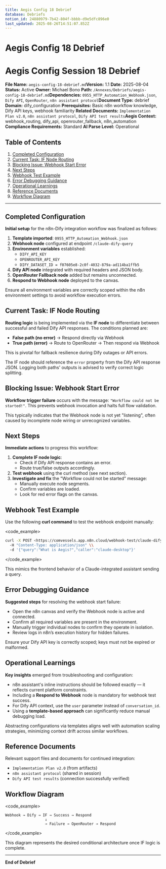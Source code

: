 ```yaml
---
title: Aegis Config 18 Debrief
database: Debriefs
notion_id: 24880979-7b42-804f-bbbb-d9e5dfc896e0
last_updated: 2025-08-26T14:51:07.852Z
---
```


# Aegis Config 18 Debrief


# Aegis Config Session 18 Debrief


**File Name:** `aegis-config-18-debrief.md`**Version:** 1.1
**Date:** 2025-08-04
**Status:** Active
**Owner:** Michael Bono
**Path:** `/Annexes/Debriefs/aegis-config-18-debrief.md`**Dependencies:** `0955_HTTP_Automation_Webhook.json`, `Dify API`, `OpenRouter`, `n8n assistant protocol`**Document Type:** debrief
**Domain:** dify\_configuration
**Prerequisites:** Basic n8n workflow knowledge, Dify API keys, webhook familiarity
**Related Documents:** `Implementation Plan v2.0`, `n8n assistant protocol`, `Dify API test results`**Aegis Context:** webhook\_routing, dify\_api, openrouter\_fallback, n8n\_automation
**Compliance Requirements:** Standard
**AI Parse Level:** Operational


## Table of Contents

1. [Completed Configuration](https://www.notion.so/240809797b4280f3ad50fd58d92c6fb4?v=240809797b42812e843c000c71be0678&p=248809797b42804fbbbbd9e5dfc896e0&pm=s#completed-configuration)
2. [Current Task: IF Node Routing](https://www.notion.so/240809797b4280f3ad50fd58d92c6fb4?v=240809797b42812e843c000c71be0678&p=248809797b42804fbbbbd9e5dfc896e0&pm=s#current-task-if-node-routing)
3. [Blocking Issue: Webhook Start Error](https://www.notion.so/240809797b4280f3ad50fd58d92c6fb4?v=240809797b42812e843c000c71be0678&p=248809797b42804fbbbbd9e5dfc896e0&pm=s#blocking-issue-webhook-start-error)
4. [Next Steps](https://www.notion.so/240809797b4280f3ad50fd58d92c6fb4?v=240809797b42812e843c000c71be0678&p=248809797b42804fbbbbd9e5dfc896e0&pm=s#next-steps)
5. [Webhook Test Example](https://www.notion.so/240809797b4280f3ad50fd58d92c6fb4?v=240809797b42812e843c000c71be0678&p=248809797b42804fbbbbd9e5dfc896e0&pm=s#webhook-test-example)
6. [Error Debugging Guidance](https://www.notion.so/240809797b4280f3ad50fd58d92c6fb4?v=240809797b42812e843c000c71be0678&p=248809797b42804fbbbbd9e5dfc896e0&pm=s#error-debugging-guidance)
7. [Operational Learnings](https://www.notion.so/240809797b4280f3ad50fd58d92c6fb4?v=240809797b42812e843c000c71be0678&p=248809797b42804fbbbbd9e5dfc896e0&pm=s#operational-learnings)
8. [Reference Documents](https://www.notion.so/240809797b4280f3ad50fd58d92c6fb4?v=240809797b42812e843c000c71be0678&p=248809797b42804fbbbbd9e5dfc896e0&pm=s#reference-documents)
9. [Workflow Diagram](https://www.notion.so/240809797b4280f3ad50fd58d92c6fb4?v=240809797b42812e843c000c71be0678&p=248809797b42804fbbbbd9e5dfc896e0&pm=s#workflow-diagram)

---


## Completed Configuration


**Initial setup** for the n8n-Dify integration workflow was finalized as follows:

1. **Template imported**: `0955_HTTP_Automation_Webhook.json`
2. **Webhook node** configured at endpoint `/claude-dify-query`
3. **Environment variables** established:
    - `DIFY_API_KEY`
    - `OPENROUTER_API_KEY`
    - `DIFY_DATASET_ID = f07605e8-2c0f-4032-879a-ad114ba1ffb5`
4. **Dify API node** integrated with required headers and JSON body.
5. **OpenRouter Fallback node** added but remains unconnected.
6. **Respond to Webhook node** deployed to the canvas.

<important>


Ensure all environment variables are correctly scoped within the n8n environment settings to avoid workflow execution errors.


</important>


## Current Task: IF Node Routing


**Routing logic** is being implemented via the **IF node** to differentiate between successful and failed Dify API responses. The conditions planned are:

- **False path (no error)** → Respond directly via Webhook
- **True path (error)** → Route to OpenRouter → Then respond via Webhook

This is pivotal for fallback resilience during Dify outages or API errors.


<thinking>


The IF node should reference the `error` property from the Dify API response JSON. Logging both paths' outputs is advised to verify correct logic splitting.


</thinking>


## Blocking Issue: Webhook Start Error


**Workflow trigger failure** occurs with the message: `"Workflow could not be started!"`. This prevents webhook invocation and halts full flow validation.


<important>


This typically indicates that the Webhook node is not yet "listening", often caused by incomplete node wiring or unrecognized variables.


</important>


## Next Steps


**Immediate actions** to progress this workflow:

1. **Complete IF node logic**:
    - Check if Dify API response contains an error.
    - Route true/false outputs accordingly.
2. **Test webhook** using the curl method (see next section).
3. **Investigate and fix** the "Workflow could not be started" message:
    - Manually execute node segments.
    - Confirm variables are loaded.
    - Look for red error flags on the canvas.

## Webhook Test Example


Use the following **curl command** to test the webhook endpoint manually:


\<code\_example>


```bash
curl -X POST <https://comvessels.app.n8n.cloud/webhook-test/claude-dify-query> \\
  -H "Content-Type: application/json" \\
  -d '{"query":"What is Aegis?","caller":"claude-desktop"}'
```


\</code\_example>


<example>


This mimics the frontend behavior of a Claude-integrated assistant sending a query.


</example>


## Error Debugging Guidance


**Suggested steps** for resolving the webhook start failure:

- Open the n8n canvas and verify the Webhook node is active and connected.
- Confirm all required variables are present in the environment.
- Manually trigger individual nodes to confirm they operate in isolation.
- Review logs in n8n’s execution history for hidden failures.

<important>


Ensure your Dify API key is correctly scoped; keys must not be expired or malformed.


</important>


## Operational Learnings


**Key insights** emerged from troubleshooting and configuration:

- n8n assistant's inline instructions should be followed exactly — it reflects current platform constraints.
- Including a **Respond to Webhook** node is mandatory for webhook test success.
- For Dify API context, use the `user` parameter instead of `conversation_id`.
- Using a **template-based approach** can significantly reduce manual debugging load.

<thinking>


Abstracting configurations via templates aligns well with automation scaling strategies, minimizing context drift across similar workflows.


</thinking>


## Reference Documents


Relevant support files and documents for continued integration:

- `Implementation Plan v2.0` (from artifacts)
- `n8n assistant protocol` (shared in session)
- `Dify API test results` (connection successfully verified)

## Workflow Diagram


\<code\_example>


```plain text
Webhook → Dify → IF → Success → Respond
                  ↓
                  → Failure → OpenRouter → Respond
```


\</code\_example>


<context>


This diagram represents the desired conditional architecture once IF logic is complete.


</context>


---


**End of Debrief**

